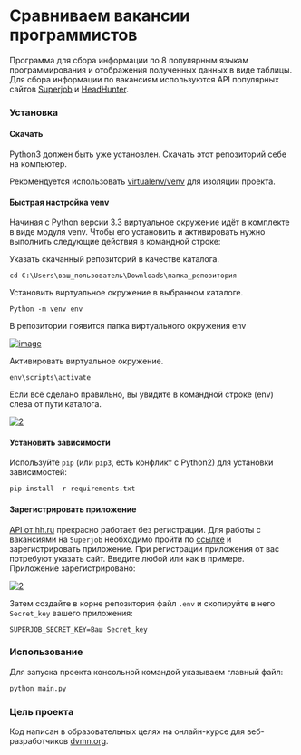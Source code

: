 # Сравниваем вакансии программистов

Программа для сбора информации по 8 популярным языкам программирования и отображения
полученных данных в виде таблицы. Для сбора информации по вакансиям используются
API популярных сайтов [Superjob](https://www.superjob.ru/) и [HeadHunter](https://hh.ru/).

### Установка

#### Скачать

Python3 должен быть уже установлен. Скачать этот репозиторий себе на компьютер.

Рекомендуется использовать [virtualenv/venv](https://docs.python.org/3/library/venv.html)
для изоляции проекта.

#### Быстрая настройка venv

Начиная с Python версии 3.3 виртуальное окружение идёт в комплекте в виде модуля
venv. Чтобы его установить и активировать нужно выполнить следующие действия в
командной строке:  

Указать скачанный репозиторий в качестве каталога.
```
cd C:\Users\ваш_пользователь\Downloads\папка_репозитория
```
Установить виртуальное окружение в выбранном каталоге.
```
Python -m venv env
```
В репозитории появится папка виртуального окружения env  

<a href="https://imgbb.com/"><img src="https://i.ibb.co/Hn4C6PD/image.png" alt="image" border="0"></a>

Активировать виртуальное окружение.
```
env\scripts\activate
```
Если всё сделано правильно, вы увидите в командной строке (env) слева от пути 
каталога.  

<a href="https://imgbb.com/"><img src="https://i.ibb.co/MZ72r22/2.png" alt="2" border="0"></a>

#### Установить зависимости

Используйте `pip` (или `pip3`, есть конфликт с Python2) для установки 
зависимостей:

```python
pip install -r requirements.txt
```

#### Зарегистрировать приложение

[API от hh.ru](https://dev.hh.ru/) прекрасно работает без регистрации. Для работы с
вакансиями на `Superjob` необходимо пройти по [ссылке](https://api.superjob.ru/) и
зарегистрировать приложение. При регистрации приложения от вас потребуют указать 
сайт. Введите любой или как в примере.  
Приложение зарегистрировано:

<a href="https://ibb.co/p4gNJQc"><img src="https://i.ibb.co/c2PRDw0/2.png" alt="2" border="0"></a>

Затем создайте в корне репозитория файл `.env` и скопируйте в него `Secret_key` вашего
приложения:
```
SUPERJOB_SECRET_KEY=Ваш Secret_key
```

### Использование

Для запуска проекта консольной командой указываем главный файл:
```python
python main.py
```

### Цель проекта

Код написан в образовательных целях на онлайн-курсе для веб-разработчиков [dvmn.org](https://dvmn.org/).